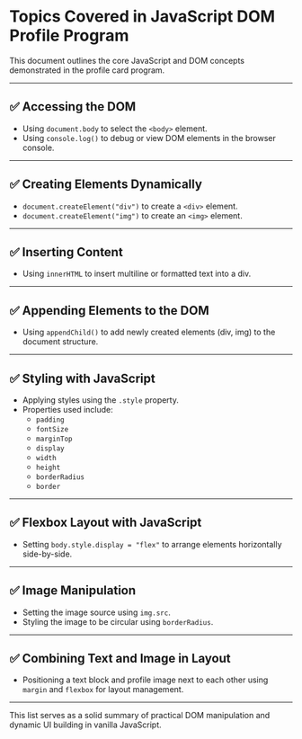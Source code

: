 # Topics Covered in JavaScript DOM Profile Program

This document outlines the core JavaScript and DOM concepts demonstrated in the profile card program.

---

## ✅ Accessing the DOM

- Using `document.body` to select the `<body>` element.
- Using `console.log()` to debug or view DOM elements in the browser console.

---

## ✅ Creating Elements Dynamically

- `document.createElement("div")` to create a `<div>` element.
- `document.createElement("img")` to create an `<img>` element.

---

## ✅ Inserting Content

- Using `innerHTML` to insert multiline or formatted text into a div.

---

## ✅ Appending Elements to the DOM

- Using `appendChild()` to add newly created elements (div, img) to the document structure.

---

## ✅ Styling with JavaScript

- Applying styles using the `.style` property.
- Properties used include:
  - `padding`
  - `fontSize`
  - `marginTop`
  - `display`
  - `width`
  - `height`
  - `borderRadius`
  - `border`

---

## ✅ Flexbox Layout with JavaScript

- Setting `body.style.display = "flex"` to arrange elements horizontally side-by-side.

---

## ✅ Image Manipulation

- Setting the image source using `img.src`.
- Styling the image to be circular using `borderRadius`.

---

## ✅ Combining Text and Image in Layout

- Positioning a text block and profile image next to each other using `margin` and `flexbox` for layout management.

---

This list serves as a solid summary of practical DOM manipulation and dynamic UI building in vanilla JavaScript.
